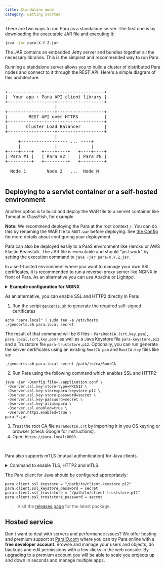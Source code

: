 ```yaml
---
title: Standalone mode
category: Getting Started
---
```


There are two ways to run Para as a standalone server. The first one is by downloading the executable JAR file and executing it:

```bash
java -jar para-X.Y.Z.jar
```

The JAR contains an embedded Jetty server and bundles together all the necessary libraries. This is the simplest and
recommended way to run Para.

Running a standalone server allows you to build a cluster of distributed Para nodes and connect to it
through the REST API. Here's a simple diagram of this architecture:

<pre>

+-------------------------------------+
|  Your app + Para API client library |
+------------------+------------------+
                   |
+------------------+------------------+
|        REST API over HTTPS          |
+-------------------------------------+
|       Cluster Load Balancer         |
+------------------+------------------+
                   |
     +------------------ ... ----+
     |             |             |
+----+----+   +----+----+   +----+----+
| Para #1 |   | Para #2 |   | Para #N |
+---------+   +---------+   +---------+

  Node 1        Node 2   ...  Node N

</pre>

## Deploying to a servlet container or a self-hosted environment

Another option is to build and deploy the WAR file to a servlet container like Tomcat or GlassFish, for example.

**Note:** We recommend deploying the Para at the root context `/`. You can do this by renaming the WAR file
to `ROOT.war` before deploying. See [the Config](#005-config) for more details about configuring your deployment.

Para can also be deployed easily to a PaaS environment like Heroku or AWS Elastic Beanstalk. The JAR file is executable
and should "just work" by setting the execution command to `java -jar para-X.Y.Z.jar`.

In a self-hosted environment where you want to manage your own SSL certificates, it is recommended to run a
reverse-proxy server like NGINX in front of Para. As an alternative you can use Apache or Lighttpd.

<details><summary><b>Example configuration for NGINX</b></summary>
<pre><code>
server_tokens off;
add_header X-XSS-Protection "1; mode=block";
add_header X-Content-Type-Options nosniff;<br>
server {
	listen 80 default_server;
	listen [::]:80 default_server;
	server_name www.domain.com domain.com;<br>
	# Redirect all HTTP requests to HTTPS with a 301 Moved Permanently response.
	return 301 https://$host$request_uri;
}<br>
server {
	listen 443 ssl http2;
	listen [::]:443 ssl http2;
	server_name www.domain.com domain.com;<br>
	# certs sent to the client in SERVER HELLO are concatenated in ssl_certificate
	ssl_certificate /path/to/signed_cert_plus_intermediates;
	ssl_certificate_key /path/to/private_key;
	ssl_session_timeout 1d;
	ssl_session_cache shared:SSL:50m;
	ssl_session_tickets off;<br>
	# modern configuration. tweak to your needs.
	ssl_protocols TLSv1.2;
	ssl_ciphers 'ECDHE-ECDSA-AES256-GCM-SHA384:ECDHE-RSA-AES256-GCM-SHA384:ECDHE-ECDSA-CHACHA20-POLY1305:ECDHE-RSA-CHACHA20-POLY1305:ECDHE-ECDSA-AES128-GCM-SHA256:ECDHE-RSA-AES128-GCM-SHA256:ECDHE-ECDSA-AES256-SHA384:ECDHE-RSA-AES256-SHA384:ECDHE-ECDSA-AES128-SHA256:ECDHE-RSA-AES128-SHA256';
	ssl_prefer_server_ciphers on;<br>
	# HSTS (ngx_http_headers_module is required) (15768000 seconds = 6 months)
	add_header Strict-Transport-Security max-age=15768000;<br>
	# OCSP Stapling - fetch OCSP records from URL in ssl_certificate and cache them
	ssl_stapling on;
	ssl_stapling_verify on;<br>
	# Verify chain of trust of OCSP response using Root CA and Intermediate certs
	ssl_trusted_certificate /path/to/root_CA_cert_plus_intermediates;<br>
	# Cloudflare DNS
	resolver 1.1.1.1;<br>
	# Required for LE certificate enrollment using certbot
	location '/.well-known/acme-challenge' {
		default_type "text/plain";
		root /var/www/html;
	}<br>
	location / {
		proxy_pass http://localhost:8080;
		proxy_set_header X-Real-IP $remote_addr;
		proxy_set_header X-Forwarded-For $proxy_add_x_forwarded_for;
		proxy_set_header X-Forwarded-Proto https;
		proxy_set_header Host $http_host;
	}
}
</code></pre>
</details>

As an alternative, you can enable SSL and HTTP2 directly in Para:
1. Run the script [`gencerts.sh`](https://raw.githubusercontent.com/Erudika/para/master/gencerts.sh) to generate the
required self-signed certificates
```
echo "para.local" | sudo tee -a /etc/hosts
./gencerts.sh para.local secret
```
The result of that command will be 8 files - `ParaRootCA.(crt,key,pem)`, `para.local.(crt,key,pem)` as well as a
Java Keystore file `para-keystore.p12` and a Truststore file `para-truststore.p12`.
Optionally, you can run generate the server certificates using an existing `RootCA.pem` and `RootCA.key` files like so:
```
./gencerts.sh para.local secret /path/to/ca/RootCA
```

2. Run Para using the following command which enables SSL and HTTP2:
```
java -jar -Dconfig.file=./application.conf \
 -Dserver.ssl.key-store-type=PKCS12 \
 -Dserver.ssl.key-store=para-keystore.p12 \
 -Dserver.ssl.key-store-password=secret \
 -Dserver.ssl.key-password=secret \
 -Dserver.ssl.key-alias=para \
 -Dserver.ssl.enabled=true \
 -Dserver.http2.enabled=true \
para-*.jar
```
3. Trust the root CA file `ParaRootCA.crt` by importing it in you OS keyring or browser (check Google for instructions).
4. Open `https://para.local:8000`

<br>

Para also supports mTLS (mutual authentication) for Java clients.
<details><summary>Command to enable TLS, HTTP2 and mTLS.</summary>
<pre><code>
java -jar -Dconfig.file=/para/application.conf \
 -Dserver.ssl.key-store-type=PKCS12 \
 -Dserver.ssl.key-store=para-keystore.p12 \
 -Dserver.ssl.key-store-password=secret \
 -Dserver.ssl.key-password=secret \
 -Dserver.ssl.trust-store=para-truststore.p12 \
 -Dserver.ssl.trust-store-password=secret \
 -Dserver.ssl.key-alias=para \
 -Dserver.ssl.client-auth=need \
 -Dserver.ssl.enabled=true \
 -Dserver.http2.enabled=true
para-*.jar
</code></pre>
</details>

The Para client for Java should be configured appropriately:
```
para.client.ssl_keystore = "/path/to/client-keystore.p12"
para.client.ssl_keystore_password = secret
para.client.ssl_truststore = "/path/to/client-truststore.p12"
para.client.ssl_truststore_password = secret
```

> Visit the [releases page](https://github.com/erudika/para/releases) for the latest package.

## Hosted service

Don't want to deal with servers and performance issues? We offer hosting and premium support at
[ParaIO.com](https://paraio.com) where you can try Para online with a **free developer account**.
Browse and manage your users and objects, do backups and edit permissions with a few clicks in the web console.
By upgrading to a premium account you will be able to scale you projects up and down in seconds and manage multiple apps.